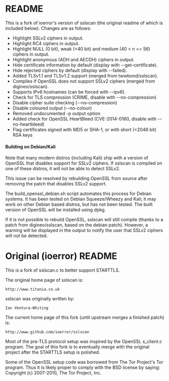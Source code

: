 # README
This is a fork of ioerror's version of sslscan (the original readme of which is included below). Changes are as follows:

* Highlight SSLv2 ciphers in output.
* Highlight RC4 ciphers in output.
* Highlight NULL (0 bit), weak (<40 bit) and medium (40 < n <= 56) ciphers in output.
* Highlight anonymous (ADH and AECDH) ciphers in output.
* Hide certificate information by default (display with --get-certificate).
* Hide rejected ciphers by default (display with --failed).
* Added TLSv1.1 and TLSv1.2 support (merged from twwbond/sslscan).
* Compiles if OpenSSL does not support SSLv2 ciphers (merged from digineo/sslscan).
* Supports IPv6 hostnames (can be forced with --ipv6).
* Check for TLS compression (CRIME, disable with --no-compression)
* Disable cipher suite checking (--no-compression)
* Disable coloured output (--no-colour)
* Removed undocumented -p output option
* Added check for OpenSSL HeartBleed (CVE-2014-0160, disable with --no-heartbleed)
* Flag certificates signed with MD5 or SHA-1, or with short (<2048 bit) RSA keys

#### Building on Debian/Kali
Note that many modern distros (including Kali) ship with a version of OpenSSL that disables support for SSLv2 ciphers. If sslscan is compiled on one of these distros, it will not be able to detect SSLv2.

This issue can be resolved by rebuilding OpenSSL from source after removing the patch that disables SSLv2 support.

The build_openssl_debian.sh script automates this process for Debian systems. It has been tested on Debian Squeeze/Wheezy and Kali; it may work on other Debian based distros, but has not been tested. The built version of OpenSSL will be installed using dpkg.

If it is not possible to rebuild OpenSSL, sslscan will still compile (thanks to a patch from digineo/sslscan, based on the debian patch). However, a warning will be displayed in the output to notify the user that SSLv2 ciphers will not be detected.


# Original (ioerror) README
This is a fork of sslscan.c to better support STARTTLS.

The original home page of sslscan is:

    http://www.titania.co.uk

sslscan was originally written by:

    Ian Ventura-Whiting

The current home page of this fork (until upstream merges a finished patch) is:

    http://www.github.com/ioerror/sslscan

Most of the pre-TLS protocol setup was inspired by the OpenSSL s_client.c
program. The goal of this fork is to eventually merge with the original
project after the STARTTLS setup is polished.

Some of the OpenSSL setup code was borrowed from The Tor Project's Tor program.
Thus it is likely proper to comply with the BSD license by saying:
    Copyright (c) 2007-2010, The Tor Project, Inc.
